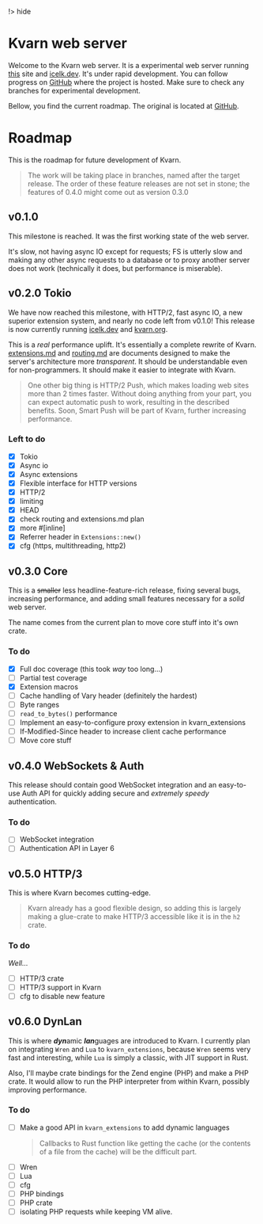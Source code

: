 !> hide
<head>
    <title>Kvarn web server</title>
</head>

# Kvarn web server

Welcome to the Kvarn web server. It is a experimental web server running [this](https://kvarn.org) site
and [icelk.dev](https://icelk.dev). It's under rapid development. You can follow progress on [GitHub](https://github.com/Icelk/kvarn/) where the project is hosted.
Make sure to check any branches for experimental development.

Bellow, you find the current roadmap. The original is located at [GitHub](https://github.com/Icelk/kvarn/roadmap.md).

# Roadmap

This is the roadmap for future development of Kvarn.

> The work will be taking place in branches, named after the target release. The order of these feature releases are not set in stone;
> the features of 0.4.0 might come out as version 0.3.0

## v0.1.0

This milestone is reached. It was the first working state of the web server.

It's slow, not having async IO except for requests; FS is utterly slow and
making any other async requests to a database or to proxy another server does not work
(technically it does, but performance is miserable).

## v0.2.0 Tokio

We have now reached this milestone, with HTTP/2, fast async IO, a new superior extension system, and nearly no code left from v0.1.0!
This release is now currently running [icelk.dev](https://icelk.dev) and [kvarn.org](https://kvarn.org).

This is a *real* performance uplift. It's essentially a complete rewrite of Kvarn.
[extensions.md](extensions.md) and [routing.md](routing.md) are documents designed to make the server's
architecture more *transparent*. It should be understandable even for non-programmers. It should make it easier to integrate with Kvarn.

> One other big thing is HTTP/2 Push, which makes loading web sites more than 2 times faster.
> Without doing anything from your part, you can expect automatic push to work, resulting in the
> described benefits. Soon, Smart Push will be part of Kvarn, further increasing performance.

### Left to do

- [x] Tokio
- [x] Async io
- [x] Async extensions
- [x] Flexible interface for HTTP versions
- [x] HTTP/2
- [x] limiting
- [x] HEAD
- [x] check routing and extensions.md plan
- [x] more #[inline]
- [x] Referrer header in `Extensions::new()`
- [x] cfg (https, multithreading, http2)

## v0.3.0 Core

This is a ~~smaller~~ less headline-feature-rich release, fixing several bugs, increasing performance, and adding small features necessary for a *solid* web server.

The name comes from the current plan to move core stuff into it's own crate.

### To do

- [x] Full doc coverage (this took *way* too long...)
- [ ] Partial test coverage
- [x] Extension macros
- [ ] Cache handling of Vary header (definitely the hardest)
- [ ] Byte ranges
- [ ] `read_to_bytes()` performance
- [ ] Implement an easy-to-configure proxy extension in kvarn_extensions
- [ ] If-Modified-Since header to increase client cache performance
- [ ] Move core stuff

## v0.4.0 WebSockets & Auth

This release should contain good WebSocket integration and an easy-to-use Auth API
for quickly adding secure and *extremely speedy* authentication.

### To do

- [ ] WebSocket integration
- [ ] Authentication API in Layer 6

## v0.5.0 HTTP/3

This is where Kvarn becomes cutting-edge.

> Kvarn already has a good flexible design, so adding this is largely making
> a glue-crate to make HTTP/3 accessible like it is in the `h2` crate.

### To do

*Well...*

- [ ] HTTP/3 crate
- [ ] HTTP/3 support in Kvarn
- [ ] cfg to disable new feature

## v0.6.0 DynLan

This is where ***dyn***amic ***lan***guages are introduced to Kvarn. I currently plan on integrating `Wren` and `Lua` to `kvarn_extensions`,
because `Wren` seems very fast and interesting, while `Lua` is simply a classic, with JIT support in Rust.

Also, I'll maybe crate bindings for the Zend engine (PHP) and make a PHP crate. It would allow to run the PHP interpreter
from within Kvarn, possibly improving performance.

### To do

- [ ] Make a good API in `kvarn_extensions` to add dynamic languages
    > Callbacks to Rust function like getting the cache
    > (or the contents of a file from the cache) will be the difficult part.
- [ ] Wren
- [ ] Lua
- [ ] cfg
- [ ] PHP bindings
- [ ] PHP crate
- [ ] isolating PHP requests while keeping VM alive.
